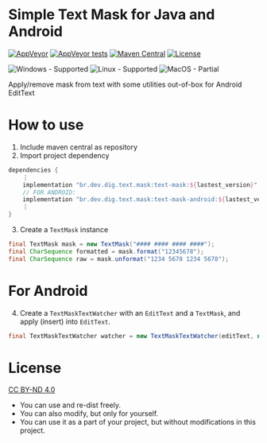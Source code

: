 Simple Text Mask for Java and Android
==================================
[![AppVeyor](https://img.shields.io/appveyor/build/DIG-/java-text-mask/main?logo=appveyor&logoColor=dddddd)](https://ci.appveyor.com/project/DIG-/java-text-mask/branch/main)
[![AppVeyor tests](https://img.shields.io/appveyor/tests/DIG-/java-text-mask/main?logo=appveyor&logoColor=dddddd)](https://ci.appveyor.com/project/DIG-/java-text-mask/branch/main)
[![Maven Central](https://img.shields.io/maven-central/v/br.dev.dig.text.mask/text-mask?label=maven)](https://central.sonatype.com/search?q=br.dev.dig.text.mask)
[![License](https://img.shields.io/static/v1?label=license&message=CC%20BY-ND%204.0&color=blue)](https://creativecommons.org/licenses/by-nd/4.0/)

![Windows - Supported](https://img.shields.io/badge/windows-supported-success?logo=windows&logoColor=dddddd)
![Linux - Supported](https://img.shields.io/badge/linux-supported-success?logo=linux&logoColor=dddddd)
![MacOS - Partial](https://img.shields.io/badge/macos-partial-orange?logo=apple&logoColor=dddddd)

Apply/remove mask from text with some utilities out-of-box for Android EditText

How to use
==========
1. Include maven central as repository
2. Import project dependency
```groovy
dependencies {
    ⋮
    implementation "br.dev.dig.text.mask:text-mask:${lastest_version}"
    // FOR ANDROID:
    implementation "br.dev.dig.text.mask:text-mask-android:${lastest_version}"
    ⋮
}
```
3. Create a `TextMask` instance
```java
final TextMask mask = new TextMask("#### #### #### ####");
final CharSequence formatted = mask.format("12345678");
final CharSequence raw = mask.unformat("1234 5678 1234 5678");
```

For Android
===========
4. Create a `TextMaskTextWatcher` with an `EditText` and a `TextMask`, and apply (insert) into `EditText`.
```java
final TextMaskTextWatcher watcher = new TextMaskTextWatcher(editText, new TextMask("#### #### #### ####")).insert();
```

License
=======
[CC BY-ND 4.0](https://creativecommons.org/licenses/by-nd/4.0/)
- You can use and re-dist freely.
- You can also modify, but only for yourself.
- You can use it as a part of your project, but without modifications in this project.